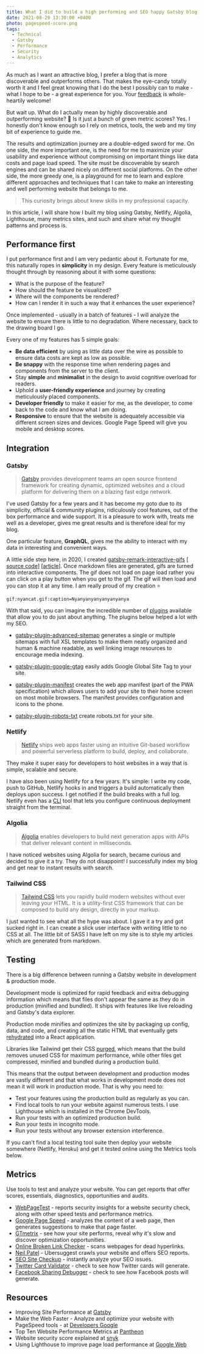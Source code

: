 ```yaml
---
title: What I did to build a high performing and SEO happy Gatsby blog
date: 2021-08-29 13:30:00 +0400
photo: pagespeed-score.png
tags:
  - Technical
  - Gatsby
  - Performance
  - Security
  - Analytics
---
```


As much as I want an attractive blog, I prefer a blog that is more discoverable and
outperforms others. That makes the eye-candy totally worth it and I feel
great knowing that I do the best I possibly can to make -
what I hope to be - a great experience for you. Your [feedback](mailto:clarice@bouwer.dev)
is whole-heartily welcome!

But wait up. What do I actually mean by highly discoverable and outperforming website? :thinking:
Is it just a bunch of green metric scores? Yes.
I honestly don't know enough so I rely on metrics, tools, the web
and my tiny bit of experience to guide me.

The results and optimization journey are a double-edged sword for me.
On one side, the more important one, is the need for me to maximize your usability
and experience without compromising on important things like
data costs and page load speed. The site must be
discoverable by search engines and can be shared nicely on different social platforms.
On the other side, the more greedy one, is a playground for me to learn
and explore different approaches and techniques that I can take to make an interesting and
well performing website that belongs to me.

> This curiosity brings about knew skills in my professional capacity.

In this article, I will share how I built my blog using
Gatsby, Netlify, Algolia, Lighthouse, many metrics sites, and such and share what my
thought patterns and process is.

## Performance first

I put performance first and I am very pedantic about it.
Fortunate for me, this naturally ropes in **simplicity** in my design.
Every feature is meticulously thought through by reasoning about it with some questions:

- What is the purpose of the feature?
- How should the feature be visualized?
- Where will the components be rendered?
- How can I render it in such a way that it enhances the user experience?

Once implemented - usually in a batch of features - I will analyze the website to ensure
there is little to no degradation. Where necessary, back to the drawing board I go.

Every one of my features has 5 simple goals:

- **Be data efficient** by using as little data over the wire as possible to ensure data costs
  are kept as low as possible.
- **Be snappy** with the response time when rendering pages and components from the server to the client.
- Stay **simple** and **minimalist** in the design to avoid cognitive overload for readers.
- Uphold a **user-friendly experience** and journey by creating meticulously placed components.
- **Developer friendly** to make it easier for me, as the developer, to come back to the
  code and know what I am doing.
- **Responsive** to ensure that the website is adequately accessible via different screen sizes
  and devices. Google Page Speed will give you mobile and desktop scores.

## Integration

### Gatsby

> [Gatsby](https://www.gatsbyjs.com/) provides development teams an open source frontend
> framework for creating dynamic, optimized websites and a cloud platform for delivering
> them on a blazing fast edge network.

I've used Gatsby for a few years and it has become my goto due to its simplicity, official
& community plugins, ridiculously cool features, out of the box performance and wide support.
It is a pleasure to work with, treats me well as a developer, gives me great results and is therefore
ideal for my blog.

One particular feature, **GraphQL**, gives me the ability to interact with
my data in interesting and convenient ways.

A little side step here, in 2020,
I created [gatsby-remark-interactive-gifs](https://gifs.curiousprogrammer.dev/) [
[source code](https://github.com/cbillowes/gatsby-remark-interactive-gifs)]
[[article](/blog/how-i-got-started-with-my-first-gatsby-source-remark-plugin/)].
Once markdown files are generated, gifs are turned into interactive components.
The gif does not load on page load rather you can click on a play button when you get to the gif.
The gif will then load and you can stop it at any time. I am really proud of my creation :star:

`gif:nyancat.gif:caption=Nyanyanyanyanyanyanya`

With that said, you can imagine the incredible number of [plugins](https://www.gatsbyjs.com/plugins) available
that allow you to do just about anything. The plugins below helped a lot with my SEO.

- [gatsby-plugin-advanced-sitemap](https://www.gatsbyjs.com/plugins/gatsby-plugin-advanced-sitemap/)
  generates a single or multiple sitemaps with full XSL templates to make them
  neatly organized and human & machine readable, as well linking image resources
  to encourage media indexing.

- [gatsby-plugin-google-gtag](https://www.gatsbyjs.com/plugins/gatsby-plugin-google-gtag/)
  easily adds Google Global Site Tag to your site.

- [gatsby-plugin-manifest](https://www.gatsbyjs.com/plugins/gatsby-plugin-manifest/)
  creates the web app manifest (part of the PWA specification) which
  allows users to add your site to their home screen on most mobile browsers.
  The manifest provides configuration and icons to the phone.

- [gatsby-plugin-robots-txt](https://www.gatsbyjs.com/plugins/gatsby-plugin-robots-txt/)
  create robots.txt for your site.

### Netlify

> [Netlify](https://www.netlify.com/) ships web apps faster
> using an intuitive Git-based workflow and powerful serverless platform to
> build, deploy, and collaborate.

They make it super easy for developers to host websites in a way that is
simple, scalable and secure.

I have also been using Netlify for a few years. It's simple: I write my code, push to GitHub,
Netlify hooks in and triggers a build automatically then deploys upon success.
I get notified if the build breaks with a full log. Netlify even has a
[CLI](https://docs.netlify.com/cli/get-started/) tool that lets you configure
continuous deployment straight from the terminal.

### Algolia

> [Algolia](https://www.algolia.com/) enables developers to build next
> generation apps with APIs that deliver relevant content in milliseconds.

I have noticed websites using Algolia for search, became curious and decided to give it a try.
They do not disappoint! I successfully index my blog and get near to instant results with search.

### Tailwind CSS

> [Tailwind CSS](https://tailwindcss.com/) lets you rapidly build modern websites without
> ever leaving your HTML. It is a utility-first CSS framework that can be composed to
> build any design, directly in your markup.

I just wanted to see what all the hype was about. I gave it a try and got sucked right in.
I can create a slick user interface with writing little to no CSS at all.
The little bit of SASS I have left on my site is to style my articles which are
generated from markdown.

## Testing

There is a big difference between running a Gatsby website in development & production mode.

Development mode is optimized for rapid feedback and extra debugging information which means that
files don't appear the same as they do in production (minified and bundled).
It ships with features like live reloading and Gatsby's data explorer.

Production mode minifies and optimizes the site by packaging up config, data, and code, and creating all the
static HTML that eventually gets [rehydrated](https://www.gatsbyjs.com/docs/glossary#hydration)
into a React application.

Libraries like Tailwind get their CSS
[purged](https://tailwindcss.com/docs/optimizing-for-production), which means that the build
removes unused CSS for maximum performance, while other files get compressed, minified and bundled
during a production build.

This means that the output between development and production modes are vastly different and that
what works in development mode does not mean it will work in production mode. That is why you need to:

- Test your features using the production build as regularly as you can.
- Find local tools to run your website against numerous tests.
  I use Lighthouse which is installed in the Chrome DevTools.
- Run your tests with an optimized production build.
- Run your tests in incognito mode.
- Run your tests without any browser extension interference.

If you can't find a local testing tool suite then deploy your website somewhere (Netlify, Heroku) and get it tested online
using the Metrics tools below.

## Metrics

Use tools to test and analyze your website. You can get reports that offer scores,
essentials, diagnostics, opportunities and audits.

- [WebPageTest](https://webpagetest.org/) -
  reports security insights for a website security check, along with other
  speed tests and performance metrics.
- [Google Page Speed](https://developers.google.com/speed/pagespeed/insights/) -
  analyzes the content of a web page, then generates suggestions to make that page faster.
- [GTmetrix](https://gtmetrix.com/) -
  see how your site performs, reveal why it's slow and discover optimization opportunities.
- [Online Broken Link Checker](https://www.brokenlinkcheck.com/) -
  scans webpages for dead hyperlinks.
- [Neil Patel](https://neilpatel.com/) -
  Ubersuggest crawls your website and offers SEO reports.
- [SEO Site Checkup](https://seositecheckup.com/) -
  instantly analyze your SEO issues.
- [Twitter Card Validator](https://cards-dev.twitter.com/validator) -
  check to see how Twitter cards will generate.
- [Facebook Sharing Debugger](https://developers.facebook.com/tools/debug/) -
  check to see how Facebook posts will generate.

## Resources

- Improving Site Performance at [Gatsby](https://www.gatsbyjs.com/docs/how-to/performance/improving-site-performance/)
- Make the Web Faster - Analyze and optimize your website with PageSpeed tools - at [Developers Google](https://developers.google.com/speed/)
- Top Ten Website Performance Metrics at [Pantheon](https://pantheon.io/blog/top-website-performance-metrics)
- Website security score explained at [snyk](https://snyk.io/blog/website-security-score-explained/)
- Using Lighthouse to improve page load performance at [Google Web](https://developers.google.com/web/updates/2018/05/lighthouse)
